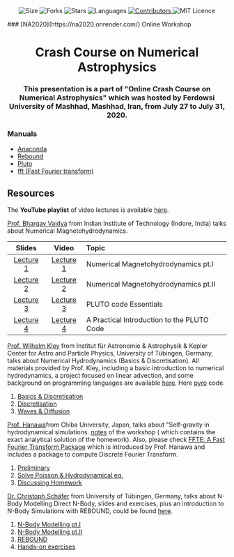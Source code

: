 <!-- Meta-Badges -->
</p>

<p align="center">
    <img alt="Size" src="https://img.shields.io/github/repo-size/cheshirepezz/Crash-Course-on-Numerical-Astrophysics">
  </a>
  <img alt="Forks" src="https://img.shields.io/github/forks/cheshirepezz/Crash-Course-on-Numerical-Astrophysics">
  </a>
  <img alt="Stars" src="https://img.shields.io/github/stars/cheshirepezz/Crash-Course-on-Numerical-Astrophysics">
  </a>
  <img alt="Languages" src="https://img.shields.io/github/languages/count/cheshirepezz/Crash-Course-on-Numerical-Astrophysics">
  </a>
  <a href="https://github.com/cheshirepezz/Crash-Course-on-Numerical-Astrophysics /graphs/contributors">
    <img alt="Contributors" src="https://img.shields.io/github/contributors/cheshirepezz/Crash-Course-on-Numerical-Astrophysics">
  </a>
  <img alt="MIT Licence" src="https://img.shields.io/github/license/cheshirepezz/Crash-Course-on-Numerical-Astrophysics">
  </a>
  
</p>
### [NA2020](https://na2020.onrender.com/) Online Workshop
<!-- Title -->
<h1 align="center">
  Crash Course on Numerical Astrophysics
</h1>

<!-- Subtitle -->
<h3 align="center">
  This presentation is a part of "Online Crash Course on Numerical Astrophysics" which was hosted by Ferdowsi University of Mashhad, Mashhad, Iran, from July 27 to July 31, 2020.
</h3>

### Manuals

- [Anaconda](https://github.com/Shenavar/Anaconda-Installation.md/blob/master/Anaconda%20Installation.md)
- [Rebound](manuals/rebound.md)
- [Pluto](https://github.com/nghafourian/test/blob/master/Pluto.md)
- [fft (Fast Fourier transform)](https://github.com/Shenavar/Anaconda-Installation.md/blob/master/fftw3.md)

## Resources 

The **YouTube playlist** of video lectures is available [here](https://www.youtube.com/watch?v=nyOcf9UUc3E&list=PLK8a0xgFIhFC_Bu3o3sUK1GR2ufVHg-Eg).

[Prof. Bhargav Vaidya](http://www.iiti.ac.in/people/~bvaidya/index.html) from Indian Institute of Technology (Indore, India) talks about Numerical Magnetohydrodynamics.

| Slides | Video | Topic
| :-------------: | :-------------: |  :------------- | 
| [Lecture  1](https://github.com/astrofum/na2020/blob/master/Dr.%20Bhargav%20Vaidya%20Lecture_Notes.pdf)  | [Lecture 1](https://www.youtube.com/watch?v=nyOcf9UUc3E&list=PLK8a0xgFIhFC_Bu3o3sUK1GR2ufVHg-Eg) |  Numerical Magnetohydrodynamics pt.I |
| [Lecture 2](https://github.com/astrofum/na2020/blob/master/Dr.%20Bhargav%20Vaidya%20Lecture_Notes.pdf)   | [Lecture 2](https://www.youtube.com/watch?v=WSa3OC3w4RA&list=PLK8a0xgFIhFC_Bu3o3sUK1GR2ufVHg-Eg&index=2) | Numerical Magnetohydrodynamics pt.II | 
[Lecture 3](https://github.com/astrofum/na2020/blob/master/Dr.%20Bhargav%20Vaidya%20PLUTO_Essentials.pdf)   | [Lecture 3](https://www.youtube.com/watch?v=bXBE_yA8HYo&list=PLK8a0xgFIhFC_Bu3o3sUK1GR2ufVHg-Eg&index=3) | PLUTO code Essentials |
| [Lecture 4](https://github.com/astrofum/na2020/blob/master/Dr.%20Bhargav%20Vaidya%20PLUTO_WrkShop_Example.pdf)   | [Lecture 4](https://www.youtube.com/watch?v=-P1hEpO7EII&list=PLK8a0xgFIhFC_Bu3o3sUK1GR2ufVHg-Eg&index=4) | A Practical Introduction to the PLUTO Code |


[Prof. Wilhelm Kley](https://www.tat.physik.uni-tuebingen.de/~kley/) from Institut für Astronomie & Astrophysik & Kepler Center for Astro and Particle Physics, University of Tübingen, Germany, talks about Numerical Hydrodynamics (Basics & Discretisation). All materials provided by Prof. Kley, including a basic introduction to numerical hydrodynamics, a project focused on linear advection, and some background on programming languages are available [here](https://www.tat.physik.uni-tuebingen.de/~kley/talks/mashad/index.html). Here [pyro](https://pyro2.readthedocs.io/en/latest/) code.

1. [Basics & Discretisation](https://www.youtube.com/watch?v=7d8wklyKjxU&list=PLK8a0xgFIhFC_Bu3o3sUK1GR2ufVHg-Eg&index=7)
2. [Discretisation](https://www.youtube.com/watch?v=Crj5hm-152Q&list=PLK8a0xgFIhFC_Bu3o3sUK1GR2ufVHg-Eg&index=5)
3. [Waves & Diffusion](https://www.youtube.com/watch?v=l_x-lPktet8&list=PLK8a0xgFIhFC_Bu3o3sUK1GR2ufVHg-Eg&index=6)

[Prof. Hanawa](https://www.cfs.chiba-u.ac.jp/outline/staff/hanawa.html)from Chiba University, Japan, talks about "Self-gravity in hydrodynamical simulations. [notes](https://github.com/astrofum/na2020/blob/master/Prof%20Hanawa%20revised%20grav-mashhad20.pdf) of the workshop ( which contains the exact analytical solution of the homework). Also, please check [FFTE: A Fast Fourier Transform Package](http://www.ffte.jp/) which is introduced by Prof. Hanawa and includes a package to compute Discrete Fourier Transform.

1. [Preliminary](https://www.youtube.com/watch?v=2h37KYEgxqo&list=PLK8a0xgFIhFC_Bu3o3sUK1GR2ufVHg-Eg&index=12)
2. [Solve Poisson & Hydrodynamical eq.](https://www.youtube.com/watch?v=kDXi5P1Gdso&list=PLK8a0xgFIhFC_Bu3o3sUK1GR2ufVHg-Eg&index=13)
3. [Discussing Homework](https://www.youtube.com/watch?v=emfmsNSI39U&list=PLK8a0xgFIhFC_Bu3o3sUK1GR2ufVHg-Eg&index=14)

[Dr. Christoph Schäfer](https://www.tat.physik.uni-tuebingen.de/~schaefer/) from University of Tübingen, Germany, talks about N-Body Modelling Direct N-Body, slides and exercises, plus an introduction to N-Body Simulations with REBOUND, could be found [here](https://www.tat.physik.uni-tuebingen.de/~schaefer/teach/fum2020/).

1. [N-Body Modelling pt.I](https://www.youtube.com/watch?v=78z_1m6moGs&list=PLK8a0xgFIhFC_Bu3o3sUK1GR2ufVHg-Eg&index=8)
2. [N-Body Modelling pt.II](https://www.youtube.com/watch?v=78z_1m6moGs&list=PLK8a0xgFIhFC_Bu3o3sUK1GR2ufVHg-Eg&index=8)
3. [REBOUND](https://www.youtube.com/watch?v=78z_1m6moGs&list=PLK8a0xgFIhFC_Bu3o3sUK1GR2ufVHg-Eg&index=8)
4. [Hands-on exercises](https://www.youtube.com/watch?v=78z_1m6moGs&list=PLK8a0xgFIhFC_Bu3o3sUK1GR2ufVHg-Eg&index=8)
